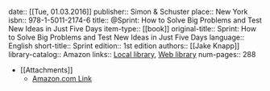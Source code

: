 date:: [[Tue, 01.03.2016]]
publisher:: Simon & Schuster
place:: New York
isbn:: 978-1-5011-2174-6
title:: @Sprint: How to Solve Big Problems and Test New Ideas in Just Five Days
item-type:: [[book]]
original-title:: Sprint: How to Solve Big Problems and Test New Ideas in Just Five Days
language:: English
short-title:: Sprint
edition:: 1st edition
authors:: [[Jake Knapp]]
library-catalog:: Amazon
links:: [Local library](zotero://select/library/items/EB434S2M), [Web library](https://www.zotero.org/users/6520516/items/EB434S2M)
num-pages:: 288

- [[Attachments]]
	- [Amazon.com Link](https://www.amazon.com/Sprint-Solve-Problems-Test-Ideas/dp/150112174X/ref=sr_1_1?qid=1550802301&s=gateway&sr=8-1)